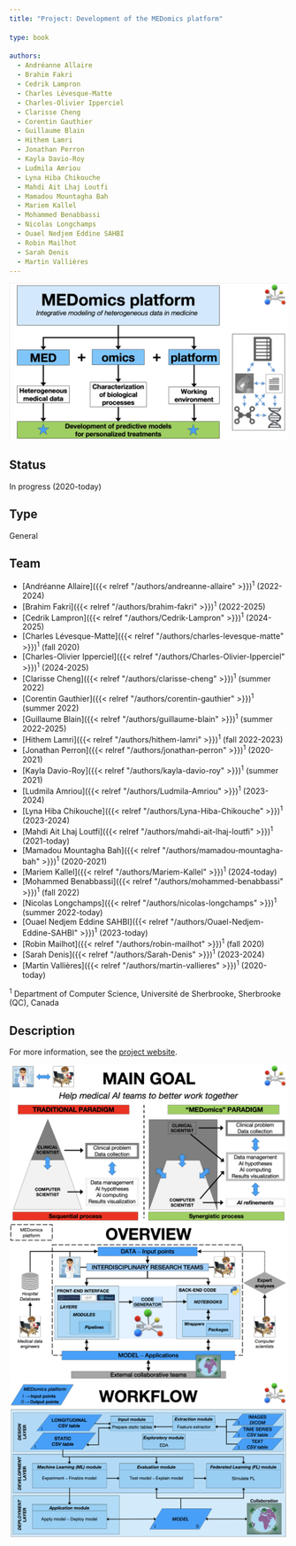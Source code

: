 ```yaml
---
title: "Project: Development of the MEDomics platform"

type: book

authors:
  - Andréanne Allaire
  - Brahim Fakri
  - Cedrik Lampron
  - Charles Lévesque-Matte
  - Charles-Olivier Ipperciel
  - Clarisse Cheng
  - Corentin Gauthier
  - Guillaume Blain
  - Hithem Lamri
  - Jonathan Perron
  - Kayla Davio-Roy
  - Ludmila Amriou
  - Lyna Hiba Chikouche
  - Mahdi Ait Lhaj Loutfi
  - Mamadou Mountagha Bah
  - Mariem Kallel
  - Mohammed Benabbassi
  - Nicolas Longchamps
  - Ouael Nedjem Eddine SAHBI
  - Robin Mailhot
  - Sarah Denis
  - Martin Vallières
---
```


![MEDomics platform](MEDomicsLab-Principles-1.png "MEDomics platform")

## Status

In progress (2020-today)

## Type

General

## Team

- [Andréanne Allaire]({{< relref "/authors/andreanne-allaire" >}})<sup>1</sup> (2022-2024)
- [Brahim Fakri]({{< relref "/authors/brahim-fakri" >}})<sup>1</sup> (2022-2025)
- [Cedrik Lampron]({{< relref "/authors/Cedrik-Lampron" >}})<sup>1</sup> (2024-2025)
- [Charles Lévesque-Matte]({{< relref "/authors/charles-levesque-matte" >}})<sup>1</sup> (fall 2020)
- [Charles-Olivier Ipperciel]({{< relref "/authors/Charles-Olivier-Ipperciel" >}})<sup>1</sup> (2024-2025)
- [Clarisse Cheng]({{< relref "/authors/clarisse-cheng" >}})<sup>1</sup> (summer 2022)
- [Corentin Gauthier]({{< relref "/authors/corentin-gauthier" >}})<sup>1</sup> (summer 2022)
- [Guillaume Blain]({{< relref "/authors/guillaume-blain" >}})<sup>1</sup> (summer 2022-2025)
- [Hithem Lamri]({{< relref "/authors/hithem-lamri" >}})<sup>1</sup> (fall 2022-2023)
- [Jonathan Perron]({{< relref "/authors/jonathan-perron" >}})<sup>1</sup> (2020-2021)
- [Kayla Davio-Roy]({{< relref "/authors/kayla-davio-roy" >}})<sup>1</sup> (summer 2021)
- [Ludmila Amriou]({{< relref "/authors/Ludmila-Amriou" >}})<sup>1</sup> (2023-2024)
- [Lyna Hiba Chikouche]({{< relref "/authors/Lyna-Hiba-Chikouche" >}})<sup>1</sup> (2023-2024)
- [Mahdi Ait Lhaj Loutfi]({{< relref "/authors/mahdi-ait-lhaj-loutfi" >}})<sup>1</sup> (2021-today)
- [Mamadou Mountagha Bah]({{< relref "/authors/mamadou-mountagha-bah" >}})<sup>1</sup> (2020-2021)
- [Mariem Kallel]({{< relref "/authors/Mariem-Kallel" >}})<sup>1</sup> (2024-today)
- [Mohammed Benabbassi]({{< relref "/authors/mohammed-benabbassi" >}})<sup>1</sup> (fall 2022)
- [Nicolas Longchamps]({{< relref "/authors/nicolas-longchamps" >}})<sup>1</sup> (summer 2022-today)
- [Ouael Nedjem Eddine SAHBI]({{< relref "/authors/Ouael-Nedjem-Eddine-SAHBI" >}})<sup>1</sup> (2023-today)
- [Robin Mailhot]({{< relref "/authors/robin-mailhot" >}})<sup>1</sup> (fall 2020)
- [Sarah Denis]({{< relref "/authors/Sarah-Denis" >}})<sup>1</sup> (2023-2024)
- [Martin Vallières]({{< relref "/authors/martin-vallieres" >}})<sup>1</sup> (2020-today)


<sup>1</sup> Department of Computer Science, Université de Sherbrooke, Sherbrooke (QC), Canada

## Description

[//]: # (MEDomics platform is an _open-source_ computing platform for integrative data modeling in medicine. It was created by an )

[//]: # (international consortium of medical scientists &#40;<https://medomics.ai>&#41;, whose main goal is to facilitate the )

[//]: # (development and clinical translation of artificial intelligence &#40;AI&#41; applications in medicine. The platform is based )

[//]: # (on the Python programming language and contains five major modules that allow loading, processing, exploring )

[//]: # (multi-omics data, and creating and evaluating actionable models for precision medicine. MEDomics platform's intrinsic )

[//]: # (workflow is designed to provide different levels of abstraction of methodological complexity to users and developers )

[//]: # (via application scripts, option parameters and class structures. In general, MEDomics platform is envisioned to be at the )

[//]: # (center of multidisciplinary research teams and hospital database infrastructures.)

[//]: # ()
[//]: # (Recent advances in so-called "omics" technologies &#40;genomics, radiomics, proteomics, etc.&#41; offer unprecedented )

[//]: # (opportunities to characterize biological processes that are related to certain phenotypes. The effective combination )

[//]: # (of these elements as "multi-omics modeling" will certainly allow us to better tailor treatments to individual )

[//]: # (patients &#40;i.e., "precision medicine"&#41;.)

[//]: # ()
[//]: # (Given the complexity of medical problems, achieving the full potential of precision medicine is directly related )

[//]: # (to our ability to properly manage, structure and leverage our hospital databases. Therefore, mastering and combining )

[//]: # (the following data analysis techniques should increase the impact of the "multi-omics" prediction models that are )

[//]: # (built from these databases:)

[//]: # ()
[//]: # (1. _Image analysis_: extraction of radiomic features allows us to better characterize tumor heterogeneity. The [MEDimage]&#40;{{< relref "medimage" >}}&#41; package is the dedicated component for this task.)

[//]: # (2. _Machine learning_: some learning techniques allow us to better combine data from different categories &#40;such as multi-omics&#41;.)

[//]: # (3. _Deep learning_: the multitude of deep neural network architectures offers several possibilities for the automatic learning of different tasks in medicine. The performance of some networks is sometimes superior to that of humans.)

[//]: # (4. _Automatic text processing_: automatic processing and coding of textual reports from electronic patient records would allow for better integration of information relevant to multi-omics modeling throughout the patient management period.)

[//]: # (5. _Federated learning_: in order to increase the amount of modeled data from different health care institutions, a distributed learning approach can be used - data is kept within the boundaries of each institution, thus avoiding data transfer and privacy issues.)

For more information, see the [project website](https://medomics-udes.gitbook.io/medomics-docs/quick-start).

![MEDomics goal](MEDomicsLab-Principles-2.png "")
![MEDomics overview](MEDomicsLab-Principles-3.png "")
![MEDomics workflow](MEDomicsLab-Principles-5.png "")

[//]: # (This platform is being developed in collaboration with: )

[//]: # (- [University California San Francisco]&#40;https://www.ucsf.edu/&#41; &#40;Olivier Morin, Taman Upadhaya, Jorge Barrios&#41;)

[//]: # (- [University of Toronto]&#40;https://www.utoronto.ca/&#41; &#40;Jan Seuntjens&#41;)

[//]: # (- [The D-Lab]&#40;https://precisionmedicinemaastricht.eu/the-d-lab/&#41; &#40;Philippe Lambin, Henry Woodruff, Avishek Chatterjee&#41;)

[//]: # (- [Oncoray]&#40;https://www.oncoray.de/&#41; &#40;Alex Zwanenburg, Steffen Löck&#41;)

[//]: # (- [Université Laval]&#40;https://www.ulaval.ca/&#41; &#40;Louis Archambault, Philippe Després&#41; )
